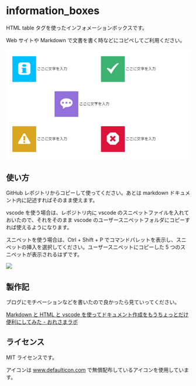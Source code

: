 # information_boxes

HTML table タグを使ったインフォメーションボックスです。

Web サイトや Markdown で文書を書く時などにコピペしてご利用ください。

![](./img/information_boxes.png)

## 使い方

GitHub レポジトリからコピーして使ってください。あとは markdown ドキュメント内に記述すればそのまま使えます。

vscode を使う場合は、レポジトリ内に vscode のスニペットファイルを入れておいたので、それをそのまま vscode のユーザースニペットフォルダにコピーすれば使えるようになります。

スニペットを使う場合は、Ctrl + Shift + P でコマンドパレットを表示し、スニペットの挿入を選択してください。ユーザースニペットにコピーした 5 つのスニペットが表示されるはずです。

![](https://cdn-ak.f.st-hatena.com/images/fotolife/n/naoto408/20200425/20200425143707.png)

## 製作記

ブログにモチベーションなどを書いたので良かったら見ていってください。

[Markdown と HTML と vscode を使ってドキュメント作成をもうちょっとだけ便利にしてみた \- おれさまラボ](https://www.oresamalabo.net/entry/2020/04/25/145402)

## ライセンス

MIT ライセンスです。

アイコンは [www\.defaulticon\.com](http://www.defaulticon.com/) で無償配布しているアイコンを使用しています。